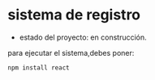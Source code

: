 <h1> sistema de registro </h1>

- estado del proyecto: en construcción.

para ejecutar el sistema,debes poner:

```npm install react```
